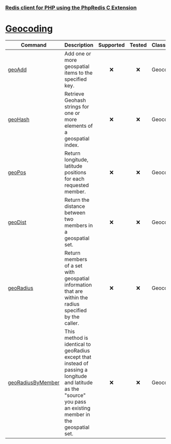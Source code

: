 ### [Redis client for PHP using the PhpRedis C Extension](../README.md)
# [Geocoding](docs/geocoding.md)

|Command                                |Description                                                                                                                                                    |Supported  |Tested     |Class/Trait    |Method         |
|---                                    |---                                                                                                                                                            |:-:        |:-:        |---            |---            |
|[geoAdd](#geoAdd)                      |Add one or more geospatial items to the specified key.                                                                                                         |:x:        |:x:        |Geocoding   |geoAdd          |
|[geoHash](#geoHash)                    |Retrieve Geohash strings for one or more elements of a geospatial index.                                                                                       |:x:        |:x:        |Geocoding   |geoHash          |
|[geoPos](#geoPos)                      |Return longitude, latitude positions for each requested member.                                                                                                |:x:        |:x:        |Geocoding   |geoPos          |
|[geoDist](#geoDist)                    |Return the distance between two members in a geospatial set.                                                                                                   |:x:        |:x:        |Geocoding   |geoDist          |
|[geoRadius](#geoRadius)                |Return members of a set with geospatial information that are within the radius specified by the caller.                                                        |:x:        |:x:        |Geocoding   |geoRadius          |
|[geoRadiusByMember](#geoRadiusByMember)|This method is identical to geoRadius except that instead of passing a longitude and latitude as the "source" you pass an existing member in the geospatial set.|:x:        |:x:        |Geocoding   |geoRadiusByMember          |
